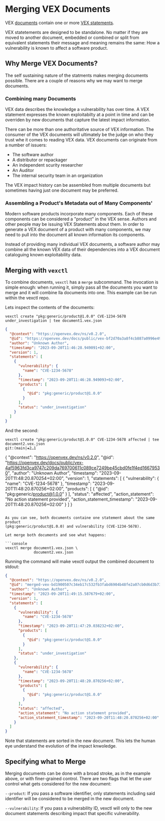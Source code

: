 # Merging VEX Documents

VEX [documents](https://github.com/openvex/spec/blob/main/OPENVEX-SPEC.md#document-1)
contain one or more [VEX statements](https://github.com/openvex/spec/blob/main/OPENVEX-SPEC.md#statement).

VEX statetements are designed to be standalone. No matter if they are moved to
another document, embedded or combined or split from equivalent statements their 
message and meaning remains the same: How a vulnerability is known to affect a
software product.

## Why Merge VEX Documents?

The self sustaining nature of the statments makes merging documents possible.
There are a couple of reasons why we may want to merge documents.

### Combining many Documents

VEX data describes the knowledge a vulnerability has over time. A VEX statement
expresses the known exploitabilty at a point in time and can be overriden by 
new documents that capture the latest impact information.

There can be more than one authoritative source of VEX information. The 
consumer of the VEX documents will ultimately be the judge on who they trust
whe it comes to reading VEX data. VEX documents can originate from a number
of issuers:

- The software author
- A distributor or repackager
- An independent scurity researcher
- An Auditor
- The internal security team in an organization

The VEX impact history can be assembled from multiple documents but sometimes
having just one document may be preferred. 

### Assembling a Product's Metadata out of Many Components'

Modern software products incorporate many components. Each of these components
can be considered a "product" in the VEX sense. Authors and other people may be
issuing VEX Statements about them. In order to generate a VEX document of 
a product with many components, we may need to pull into the document all known
information its components. 

Instead of providing many individual VEX documents, a software author may 
combine all the known VEX data of their dependencies into a VEX document cataloguing
known exploitability data. 

## Merging with `vexctl`

To combine documents, `vexctl` has a `merge` subcommand. The invocation is 
simple enough: when running it, simply pass all the documents you want to
merge and it will combine lla documents into one. This example can be run 
within the vexctl repo. 

Lets inspect the contents of the documents:

```console
vexctl create "pkg:generic/product@1.0.0" CVE-1234-5678 under_investigation | tee document1.vex.json
```

```json
{
  "@context": "https://openvex.dev/ns/v0.2.0",
  "@id": "https://openvex.dev/docs/public/vex-bf2d70a3a8f4cb887a0996e49977fa2529f2d93818d156f017cbbebb25642692",
  "author": "Unknown Author",
  "timestamp": "2023-09-20T11:46:28.949091+02:00",
  "version": 1,
  "statements": [
    {
      "vulnerability": {
        "name": "CVE-1234-5678"
      },
      "timestamp": "2023-09-20T11:46:28.949093+02:00",
      "products": [
        {
          "@id": "pkg:generic/product@1.0.0"
        }
      ],
      "status": "under_investigation"
    }
  ]
}
```

And the second:

```console
vexctl create "pkg:generic/product@1.0.0" CVE-1234-5678 affected | tee document2.vex.json                                                                                                                   git:(main|✚2…1
```
{
  "@context": "https://openvex.dev/ns/v0.2.0",
  "@id": "https://openvex.dev/docs/public/vex-4af5963fd3ca9747c209da769700611c089ce7249be45cbd0fe1f4ed16679530",
  "author": "Unknown Author",
  "timestamp": "2023-09-20T11:48:20.870254+02:00",
  "version": 1,
  "statements": [
    {
      "vulnerability": {
        "name": "CVE-1234-5678"
      },
      "timestamp": "2023-09-20T11:48:20.870256+02:00",
      "products": [
        {
          "@id": "pkg:generic/product@1.0.0"
        }
      ],
      "status": "affected",
      "action_statement": "No action statement provided",
      "action_statement_timestamp": "2023-09-20T11:48:20.870256+02:00"
    }
  ]
}
```

As you can see, both documents containe one statement about the same product
(pkg:generic/product@1.0.0) and vulnerability (CVE-1234-5678).

Let merge both documents and see what happens:

```console
vexctl merge document1.vex.json \
             document2.vex.json

```

Running the command will make vexctl output the combined document to stdout:

```json
{
  "@context": "https://openvex.dev/ns/v0.2.0",
  "@id": "merged-vex-bd1900507c34eb17c532fb3fabd6904b48fe2a07cb0d6d3b734dbd8dd837dacb",
  "author": "Unknown Author",
  "timestamp": "2023-09-20T11:49:15.587679+02:00",
  "version": 1,
  "statements": [
    {
      "vulnerability": {
        "name": "CVE-1234-5678"
      },
      "timestamp": "2023-09-20T11:47:29.038232+02:00",
      "products": [
        {
          "@id": "pkg:generic/product@1.0.0"
        }
      ],
      "status": "under_investigation"
    },
    {
      "vulnerability": {
        "name": "CVE-1234-5678"
      },
      "timestamp": "2023-09-20T11:48:20.870256+02:00",
      "products": [
        {
          "@id": "pkg:generic/product@1.0.0"
        }
      ],
      "status": "affected",
      "action_statement": "No action statement provided",
      "action_statement_timestamp": "2023-09-20T11:48:20.870256+02:00"
    }
  ]
}
```
Note that statements are sorted in the new document. This lets the human eye
understand the evolution of the impact knwoledge.

## Specifying what to Merge

Merging documents can be done with a broad stroke, as in the example above, or
with finer-grained control. There are two flags that let the user control what
gets considered for the new document:

`--product`: If you pass a software identifier, only statements including said
identifier will be considered to be merged in the new document.

`--vulnerability`: If you pass a vulnerability ID, vexctl will only to the new 
document statements describing impact that specific vulnerability.

